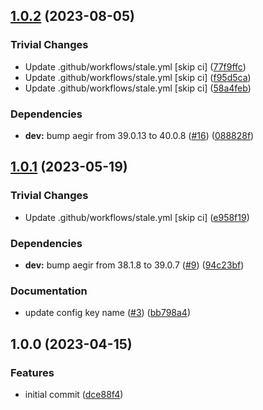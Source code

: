 ## [1.0.2](https://github.com/libp2p/js-reframe-content-routing/compare/v1.0.1...v1.0.2) (2023-08-05)


### Trivial Changes

* Update .github/workflows/stale.yml [skip ci] ([77f9ffc](https://github.com/libp2p/js-reframe-content-routing/commit/77f9ffce2cb7ea56c0861b4de9c7284d4b1b36ff))
* Update .github/workflows/stale.yml [skip ci] ([f95d5ca](https://github.com/libp2p/js-reframe-content-routing/commit/f95d5ca6be48da5d2d175277298638de12ca3558))
* Update .github/workflows/stale.yml [skip ci] ([58a4feb](https://github.com/libp2p/js-reframe-content-routing/commit/58a4febb7c6856601e7c1200b4c7006b4c5903ad))


### Dependencies

* **dev:** bump aegir from 39.0.13 to 40.0.8 ([#16](https://github.com/libp2p/js-reframe-content-routing/issues/16)) ([088828f](https://github.com/libp2p/js-reframe-content-routing/commit/088828f3d87969c168089bbc6787517805959dbc))

## [1.0.1](https://github.com/libp2p/js-reframe-content-routing/compare/v1.0.0...v1.0.1) (2023-05-19)


### Trivial Changes

* Update .github/workflows/stale.yml [skip ci] ([e958f19](https://github.com/libp2p/js-reframe-content-routing/commit/e958f19e053cb9cdbbae29d6e552e7a443d0eae1))


### Dependencies

* **dev:** bump aegir from 38.1.8 to 39.0.7 ([#9](https://github.com/libp2p/js-reframe-content-routing/issues/9)) ([94c23bf](https://github.com/libp2p/js-reframe-content-routing/commit/94c23bf32e63e2bad9a26bf7a6eccbc87ec0e290))


### Documentation

* update config key name ([#3](https://github.com/libp2p/js-reframe-content-routing/issues/3)) ([bb798a4](https://github.com/libp2p/js-reframe-content-routing/commit/bb798a442e7b6c76ce260eceb073ab17880c6183))

## 1.0.0 (2023-04-15)


### Features

* initial commit ([dce88f4](https://github.com/libp2p/js-reframe-content-routing/commit/dce88f418b3c60841bec1eca8f4680a9daf79cd4))
